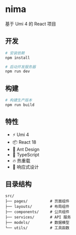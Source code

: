 # nima

基于 Umi 4 的 React 项目

## 开发

```bash
# 安装依赖
npm install

# 启动开发服务器
npm run dev
```

## 构建

```bash
# 构建生产版本
npm run build
```

## 特性

- ⚡️ Umi 4
- 📦 React 18
- 🎨 Ant Design
- 💪 TypeScript
- 🔥 热重载
- 📱 响应式设计

## 目录结构

```
src/
├── pages/          # 页面组件
├── layouts/        # 布局组件
├── components/     # 公共组件
├── services/       # API 服务
├── models/         # 数据模型
└── utils/          # 工具函数
```
